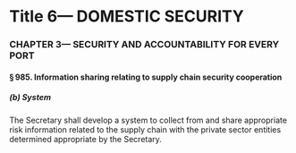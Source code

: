
# Title 6— DOMESTIC SECURITY
### CHAPTER 3— SECURITY AND ACCOUNTABILITY FOR EVERY PORT
#### § 985. Information sharing relating to supply chain security cooperation
##### (b) System

The Secretary shall develop a system to collect from and share appropriate risk information related to the supply chain with the private sector entities determined appropriate by the Secretary.
